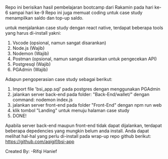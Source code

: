 Repo ini berisikan hasil pembelajaran bootcamp dari Rakamin pada hari ke-6 sampai hari ke-9
Repo ini juga memuat coding untuk case study menampilkan saldo dan top-up saldo.

untuk menjalankan case study dengan react native,
terdapat beberapa tools yang harus di-install yakni:

1. Vscode (opsional, namun sangat disarankan)
2. Node.js (Wajib)
3. Nodemon (Wajib)
4. Postman (opsional, namun sangat disarankan untuk pengecekan API)
5. Postgresql (Wajib)
6. PGAdmin (Wajib)

Adapun pengoperasian case study sebagai berikut:
1. Import file 'bsi_app.sql' pada postgres dengan menggunakan PGAdmin
2. jalankan server back-end pada folder: "Back-End/wallet/" dengan command: nodemon index.js
3. jalankan server front-end pada folder "Front-End" dengan npm run web
4. klik tombol "Landing" untuk menuju halaman case study
5. DONE!

Apabila server back-end maupun front-end tidak dapat dijalankan, terdapat beberapa
depedencies yang mungkin belum anda install. Anda dapat melihat hal-hal yang perlu
di-install pada wrap-up repo github berikut:
https://github.com/aqigif/bsi-app

Created By:
-Rifqi Hanief
